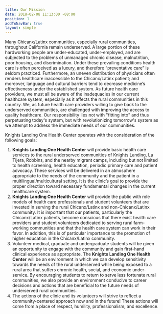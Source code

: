 ```yaml
---
title: Our Mission
date: 2018-02-08 11:13:00 -08:00
position: 1
addToNavBar: true
layout: simple
---
```


Many Chicanx/Latinx communities, especially rural communities, throughout California remain underserved. A large portion of these hardworking people are under-educated, under-employed, and are subjected to the problems of unmanaged chronic disease, malnutrition, poor housing, and discrimination. Under these prevailing conditions health care is often perceived as a luxury, and therefore “preventative care” is seldom practiced. Furthermore, an uneven distribution of physicians often renders healthcare inaccessible to the Chicanx/Latinx patient; and moreover, language and cultural barriers tend to decrease medicine’s effectiveness under the established system.
As future health care providers, we must all be aware of the inadequacies in our current healthcare system, especially as it affects the rural communities in this country. We, as future health care providers willing to give back to the underserved communities, are challenged with improving the access to quality healthcare. Our responsibility lies not with "fitting into" and thus perpetuating today's system, but with revolutionizing tomorrow's system as we attempt to address the immediate needs of our communities.

Knights Landing One Health Center operates with the consideration of the following goals:

1. **Knights Landing One Health Center** will provide basic health care services to the rural underserved communities of Knights Landing, La Tijera, Robbins, and the nearby migrant camps, including but not limited to health screening, health education, periodic primary care and patient advocacy. These services will be delivered in an atmosphere appropriate to the needs of the community and the patient in a multilingual/multicultural setting. It is the clinic’s goal to provide the proper direction toward necessary fundamental changes in the current healthcare system.
2. **Knights Landing One Health Center** will provide the public with role models of health care professionals and student volunteers that are invested in serving the rural Chicanx/Latinx and non-Chicanx/Latinx community. It is important that our patients, particularly the Chicanx/Latinx patients, become conscious that there exist health care providers and student volunteers dedicated to serving rural farm-working communities and that the health care system can work in their favor. In addition, this is of particular importance to the promotion of higher education in the Chicanx/Latinx community.
3. Volunteer medical, graduate and undergraduate students will be given an opportunity to engage with the community and gain first-hand clinical experience as appropriate. The **Knights Landing One Health Center** will be an environment in which we can develop sensitivity towards the needs of the rural underserved while being exposed to a rural area that suffers chronic health, social, and economic under-service. By encouraging students to return to serve less fortunate rural communities, we also provide an environment conducive to career decisions and actions that are beneficial to the future needs of underserved rural communities.
4. The actions of the clinic and its volunteers will strive to reflect a community-centered approach now and in the future! These actions will come from a place of respect, humility, professionalism, and excellence.

